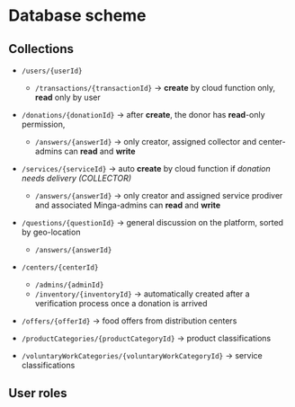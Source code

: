 # Database scheme


## Collections

- `/users/{userId}`
    - `/transactions/{transactionId}` -> **create** by cloud function only, **read** only by user

- `/donations/{donationId}` -> after **create**, the donor has **read**-only permission, 
    - `/answers/{answerId}` -> only creator, assigned collector and center-admins can **read** and **write**

- `/services/{serviceId}` -> auto **create** by cloud function if *donation needs delivery (COLLECTOR)*
    - `/answers/{answerId}` -> only creator and assigned service prodiver and associated Minga-admins can **read** and **write**

- `/questions/{questionId}` -> general discussion on the platform, sorted by geo-location
    - `/answers/{answerId}`

- `/centers/{centerId}` 
    - `/admins/{adminId}`
    - `/inventory/{inventoryId}` -> automatically created after a verification process once a donation is arrived

- `/offers/{offerId}` -> food offers from distribution centers

- `/productCategories/{productCategoryId}` -> product classifications

- `/voluntaryWorkCategories/{voluntaryWorkCategoryId}` -> service classifications


## User roles
